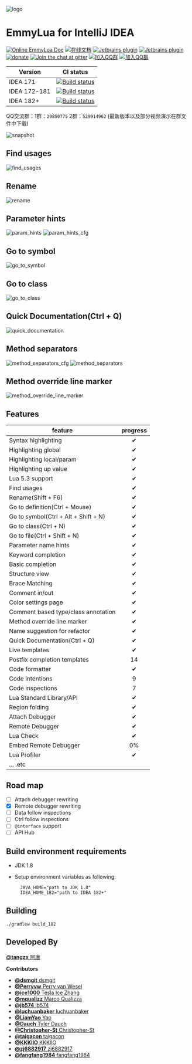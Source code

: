 ![logo](/snapshot/logo.png)
# EmmyLua for IntelliJ IDEA

[![Online EmmyLua Doc](https://img.shields.io/badge/emmy-doc-46BC99.svg?style=flat-square)](https://emmylua.github.io)
[![在线文档](https://img.shields.io/badge/emmy-中文-46BC99.svg?style=flat-square)](https://emmylua.github.io/zh_CN)
[![Jetbrains plugin](https://img.shields.io/jetbrains/plugin/d/9768-emmylua.svg?style=flat-square)](https://plugins.jetbrains.com/plugin/9768-emmylua)
[![Jetbrains plugin](https://img.shields.io/jetbrains/plugin/v/9768-emmylua.svg?style=flat-square)](https://plugins.jetbrains.com/plugin/9768-emmylua)
[![donate](https://img.shields.io/badge/donate-emmy-FF69B4.svg?style=flat-square)](https://emmylua.github.io/donate.html)
[![Join the chat at gitter](https://img.shields.io/badge/chat-on%20gitter-46BC99.svg?style=flat-square)](https://gitter.im/emmylua/Lobby?utm_source=share-link&utm_medium=link&utm_campaign=share-link)
[![加入QQ群](https://img.shields.io/badge/chat-QQ(1)群-46BC99.svg?style=flat-square)](https://jq.qq.com/?_wv=1027&k=5Br83i5)
[![加入QQ群](https://img.shields.io/badge/chat-QQ(2)群-46BC99.svg?style=flat-square)](https://jq.qq.com/?_wv=1027&k=5EeI0Sm)

Version | CI status
--------|----------
IDEA 171|[![Build status](https://ci.appveyor.com/api/projects/status/m25uajpqa2fft8ah?svg=true)](https://ci.appveyor.com/project/EmmyLua/intellij-emmylua)
IDEA 172-181|[![Build status](https://ci.appveyor.com/api/projects/status/m25uajpqa2fft8ah?svg=true)](https://ci.appveyor.com/project/EmmyLua/intellij-emmylua)
IDEA 182+|[![Build status](https://ci.appveyor.com/api/projects/status/m25uajpqa2fft8ah?svg=true)](https://ci.appveyor.com/project/EmmyLua/intellij-emmylua)

QQ交流群：1群：`29850775` 2群：`529914962`
(最新版本以及部分视频演示在群文件中下载)

![snapshot](/snapshot/overview.gif)

## Find usages
![find_usages](/snapshot/find_usages.gif)

## Rename
![rename](/snapshot/rename.gif)

## Parameter hints
![param_hints](/snapshot/param_hints.png)
![param_hints_cfg](/snapshot/param_hints_cfg.png)

## Go to symbol
![go_to_symbol](/snapshot/go_to_symbol.gif)

## Go to class
![go_to_class](/snapshot/go_to_class.gif)

## Quick Documentation(Ctrl + Q)
![quick_documentation](/snapshot/quick_documentation.gif)

## Method separators
![method_separators_cfg](/snapshot/method_separators_cfg.png)
![method_separators](/snapshot/method_separators.png)

## Method override line marker
![method_override_line_marker](/snapshot/method_override_line_marker.gif)

## Features
| feature                              | progress |
| ------------------------------------ | :------: |
| Syntax highlighting                  |    ✔     |
| Highlighting global                  |    ✔     |
| Highlighting local/param             |    ✔     |
| Highlighting up value                |    ✔     |
| Lua 5.3 support                      |    ✔     |
| Find usages                          |    ✔     |
| Rename(Shift + F6)                   |    ✔     |
| Go to definition(Ctrl + Mouse)       |    ✔     |
| Go to symbol(Ctrl + Alt + Shift + N) |    ✔     |
| Go to class(Ctrl + N)                |    ✔     |
| Go to file(Ctrl + Shift + N)         |    ✔     |
| Parameter name hints                 |    ✔     |
| Keyword completion                   |    ✔     |
| Basic completion                     |    ✔     |
| Structure view                       |    ✔     |
| Brace Matching                       |    ✔     |
| Comment in/out                       |    ✔     |
| Color settings page                  |    ✔     |
| Comment based type/class annotation  |    ✔     |
| Method override line marker          |    ✔     |
| Name suggestion for refactor         |    ✔     |
| Quick Documentation(Ctrl + Q)        |    ✔     |
| Live templates                       |    ✔     |
| Postfix completion templates         |    14    |
| Code formatter                       |    ✔     |
| Code intentions                      |    9     |
| Code inspections                     |    7     |
| Lua Standard Library/API             |    ✔     |
| Region folding                       |    ✔     |
| Attach Debugger                      |    ✔     |
| Remote Debugger                      |    ✔     |
| Lua Check                            |    ✔     |
| Embed Remote Debugger                |    0%    |
| Lua Profiler                         |    ✔     |
| ... .etc                             |          |

## Road map
- [ ] Attach debugger rewriting
- [x] Remote debugger rewriting
- [ ] Data follow inspections
- [ ] Ctrl follow inspections
- [ ] `@interface` support
- [ ] API Hub

## Build environment requirements

- JDK 1.8
- Setup environment variables as following:

        JAVA_HOME="path to JDK 1.8"
        IDEA_HOME_182="path to IDEA 182+"
        
## Building

  `./gradlew build_182`

## Developed By

[**@tangzx** 阿唐](https://github.com/tangzx)

**Contributors**
- [**@dsmgit** dsmgit](https://github.com/dsmgit)
- [**@Perryvw** Perry van Wesel](https://github.com/Perryvw)
- [**@ice1000** Tesla Ice Zhang](https://github.com/ice1000)
- [**@mqualizz** Marco Qualizza](https://github.com/mqualizz)
- [**@jb574** jb574](https://github.com/jb574)
- [**@luchuanbaker** luchuanbaker](https://github.com/luchuanbaker)
- [**@LiamYao** Yao](https://github.com/LiamYao)
- [**@Dauch** Tyler Dauch](https://github.com/Dauch)
- [**@Christopher-St** Christopher-St](https://github.com/Christopher-St)
- [**@taigacon** taigacon](https://github.com/taigacon)
- [**@KKKIIO** KKKIIO](https://github.com/KKKIIO)
- [**@zj6882917** zj6882917](https://github.com/zj6882917)
- [**@fangfang1984** fangfang1984](https://github.com/fangfang1984)
